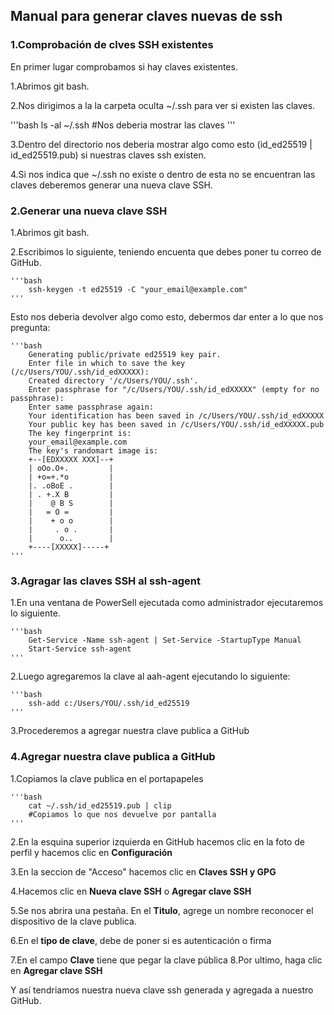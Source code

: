 ## Manual para generar claves nuevas de ssh

### 1.Comprobación de clves SSH existentes
En primer lugar comprobamos si hay claves existentes.

1.Abrimos git bash.

2.Nos dirigimos a la la carpeta oculta ~/.ssh para ver si existen las claves.

'''bash
    ls -al ~/.ssh
    #Nos deberia mostrar las claves
'''

3.Dentro del directorio nos deberia mostrar algo como esto (id_ed25519 | id_ed25519.pub) si nuestras claves ssh existen.

4.Si nos indica que ~/.ssh no existe o dentro de esta no se encuentran las claves deberemos generar una nueva clave SSH.

### 2.Generar una nueva clave SSH 
    
1.Abrimos git bash.

2.Escribimos lo siguiente, teniendo encuenta que debes poner tu correo de GitHub.

    '''bash
        ssh-keygen -t ed25519 -C "your_email@example.com"
    '''

Esto nos deberia devolver algo como esto, debermos dar enter a lo que nos pregunta:

    '''bash
        Generating public/private ed25519 key pair.
        Enter file in which to save the key (/c/Users/YOU/.ssh/id_edXXXXX):
        Created directory '/c/Users/YOU/.ssh'.
        Enter passphrase for "/c/Users/YOU/.ssh/id_edXXXXX" (empty for no passphrase):
        Enter same passphrase again:
        Your identification has been saved in /c/Users/YOU/.ssh/id_edXXXXX
        Your public key has been saved in /c/Users/YOU/.ssh/id_edXXXXX.pub
        The key fingerprint is:
        your_email@example.com
        The key's randomart image is:
        +--[EDXXXXX XXX]--+
        | oOo.O+.         |
        | +o=+.*o         |
        |. .oBoE .        |
        | . +.X B         |
        |    @ B S        |
        |   = O =         |
        |    + o o        |
        |     . o .       |
        |      o..        |
        +----[XXXXX]-----+
    '''

### 3.Agragar las claves SSH al ssh-agent
1.En una ventana de PowerSell ejecutada como administrador ejecutaremos lo siguiente.

    '''bash
        Get-Service -Name ssh-agent | Set-Service -StartupType Manual
        Start-Service ssh-agent
    '''

2.Luego agregaremos la clave al aah-agent ejecutando lo siguiente:

    '''bash
        ssh-add c:/Users/YOU/.ssh/id_ed25519
    '''

3.Procederemos a agregar nuestra clave publica a GitHub

### 4.Agregar nuestra clave publica a GitHub
1.Copiamos la clave publica en el portapapeles

    '''bash
        cat ~/.ssh/id_ed25519.pub | clip
        #Copiamos lo que nos devuelve por pantalla
    '''
2.En la esquina superior izquierda en GitHub hacemos clic en la foto de perfil y hacemos clic en **Configuración**

3.En la seccion de "Acceso" hacemos clic en **Claves SSH y GPG**

4.Hacemos clic en **Nueva clave SSH** o **Agregar clave SSH** 

5.Se nos abrira una pestaña. En el **Titulo**, agrege un nombre reconocer el dispositivo de la clave publica.

6.En el **tipo de clave**, debe de poner si es autenticación o firma  

7.En el campo **Clave** tiene que pegar la clave pública
8.Por ultimo, haga clic en **Agregar clave SSH**                       

Y así tendriamos nuestra nueva clave ssh generada y agregada a nuestro GitHub.
